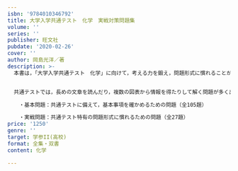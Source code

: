 ```yaml
---
isbn: '9784010346792'
title: 大学入学共通テスト　化学　実戦対策問題集
volume: ''
series: ''
publisher: 旺文社
pubdate: '2020-02-26'
cover: ''
author: 岡島光洋／著
description: >-
  本書は，「大学入学共通テスト　化学」に向けて，考える力を鍛え，問題形式に慣れることができる問題集です。


  共通テストでは，長めの文章を読んだり，複数の図表から情報を得たりして解く問題が多く出題されると予想されます。こうした問題にも対応できる力を身につけるため，段階的に実力を養えるよう，問題を2段階の難易度に分類して収録しました。

  　・基本問題：共通テストに備えて，基本事項を確かめるための問題（全105題）

  　・実戦問題：共通テスト特有の問題形式に慣れるための問題（全27題）
price: '1250'
genre: ''
target: 学参II(高校)
format: 全集・双書
content: 化学

---
```

